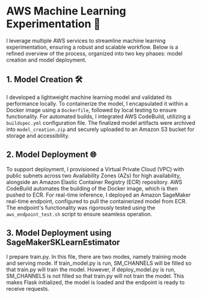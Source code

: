 # AWS Machine Learning Experimentation 🚀

I leverage multiple AWS services to streamline machine learning experimentation, ensuring a robust and scalable workflow. Below is a refined overview of the process, organized into two key phases: model creation and model deployment.

## 1. Model Creation 🛠️
I developed a lightweight machine learning model and validated its performance locally. To containerize the model, I encapsulated it within a Docker image using a `Dockerfile`, followed by local testing to ensure functionality. For automated builds, I integrated AWS CodeBuild, utilizing a `buildspec.yml` configuration file. The finalized model artifacts were archived into `model_creation.zip` and securely uploaded to an Amazon S3 bucket for storage and accessibility.

## 2. Model Deployment 🌐
To support deployment, I provisioned a Virtual Private Cloud (VPC) with public subnets across two Availability Zones (AZs) for high availability, alongside an Amazon Elastic Container Registry (ECR) repository. AWS CodeBuild automates the building of the Docker image, which is then pushed to ECR. For real-time inference, I deployed an Amazon SageMaker real-time endpoint, configured to pull the containerized model from ECR. The endpoint's functionality was rigorously tested using the `aws_endpoint_test.sh` script to ensure seamless operation.

## 3. Model Deployment using SageMakerSKLearnEstimator
I prepare train.py. In this file, there are two modes, namely training mode and serving mode. If train_model.py is run, SM_CHANNELS will be filled so that train.py will train the model. However, if deploy_model.py is run, SM_CHANNELS is not filled so that train.py will not train the model. This makes Flask initialized, the model is loaded and the endpoint is ready to receive requests.